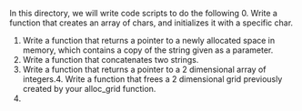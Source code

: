 In this directory, we will write code scripts to do the following
0. Write a function that creates an array of chars, and initializes it with a specific char.
1. Write a function that returns a pointer to a newly allocated space in memory, which contains a copy of the string given as a parameter.
2. Write a function that concatenates two strings.
3. Write a function that returns a pointer to a 2 dimensional array of integers.4. Write a function that frees a 2 dimensional grid previously created by your alloc_grid function.
5. 
